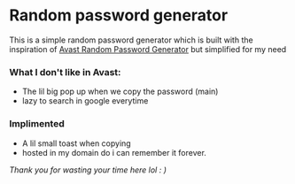 # Random password generator

This is a simple random password generator which is built with the inspiration of [Avast Random Password Generator](https://www.avast.com/en-in/random-password-generator) but simplified for my need

### What I don't like in Avast:
 - The lil big pop up when we copy the password (main)
 - lazy to search in google everytime

### Implimented
 - A lil small toast when copying
 - hosted in my domain do i can remember it forever.


_Thank you for wasting your time here lol : )_